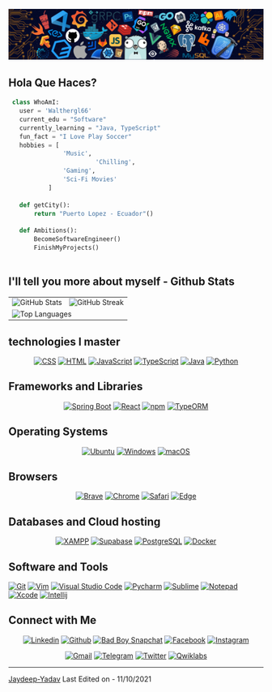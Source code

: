 
![Github Banner](https://github.com/Jaydeep-Yadav/Jaydeep-Yadav/blob/main/banner.png)

## Hola Que Haces?

 ```python
  class WhoAmI:
    user = 'Walthergl66'
	current_edu = "Software"
    currently_learning = "Java, TypeScript"
    fun_fact = "I Love Play Soccer"
	hobbies = [
				'Music',
                         'Chilling',
			 	'Gaming',
				'Sci-Fi Movies'
			]
	
	def getCity():
		return "Puerto Lopez - Ecuador"()
	
	def Ambitions():
		BecomeSoftwareEngineer()
		FinishMyProjects()
	
 ```

 
## I'll tell you more about myself - Github Stats
<table>
  <tr>
    <td>
      <img src="https://github-readme-stats.vercel.app/api?username=jaydeep-yadav&show_icons=true&count_private=true&theme=github_dark" alt="GitHub Stats">
    </td>
    <td>
      <img src="https://github-readme-streak-stats.herokuapp.com/?user=jaydeep-yadav&theme=blueberry_duo" alt="GitHub Streak">
    </td>
  </tr>
  <tr>
    <td colspan="2">
      <img src="https://github-readme-stats.vercel.app/api/top-langs/?username=jaydeep-yadav&layout=compact&theme=github_dark" alt="Top Languages">
    </td>
  </tr>
</table>

##                                              technologies I master

<div align="center">
  <a href="#"><img alt="CSS" src="https://img.shields.io/badge/CSS-%231572B6.svg?logo=css3&logoColor=white"></a>
  <a href="#"><img alt="HTML" src="https://img.shields.io/badge/HTML-%23E34F26.svg?logo=html5&logoColor=white"></a>
  <a href="#"><img alt="JavaScript" src="https://img.shields.io/badge/JavaScript-%23F7DF1E.svg?logo=javascript&logoColor=black"></a>
  <a href="#"><img alt="TypeScript" src="https://img.shields.io/badge/TypeScript-%23007ACC.svg?logo=typescript&logoColor=white"></a>
  <a href="#"><img alt="Java" src="https://img.shields.io/badge/Java-%23007396.svg?logo=java&logoColor=white"></a>
  <a href="#"><img alt="Python" src="https://img.shields.io/badge/Python-%2314354C.svg?logo=python&logoColor=white"></a>
</div>


## Frameworks and Libraries
<div align="center">
  <a href="#"><img alt="Spring Boot" src="https://img.shields.io/badge/Spring Boot-6DB33F?logo=springboot&logoColor=white"></a>
  <a href="#"><img alt="React" src="https://img.shields.io/badge/React-20232A?logo=react&logoColor=61DAFB"></a>
  <a href="#"><img alt="npm" src="https://img.shields.io/badge/npm-CB3837?logo=npm&logoColor=white"></a>
  <a href="#"><img alt="TypeORM" src="https://img.shields.io/badge/TypeORM-E7282D?logo=typeorm&logoColor=white"></a>
</div>

## Operating Systems
<div align="center">
  <a href="#"><img alt="Ubuntu" src="https://img.shields.io/badge/Ubuntu-E95420?logo=ubuntu&logoColor=white"></a>
  <a href="#"><img alt="Windows" src="https://img.shields.io/badge/Windows-0078D6?logo=windows&logoColor=white"></a>
  <a href="#"><img alt="macOS" src="https://img.shields.io/badge/macOS-000000?logo=apple&logoColor=white"></a>
</div>

## Browsers
<div align="center">
	<a href="#"><img alt="Brave" src="https://img.shields.io/badge/Brave-FB542B?logo=brave&logoColor=white"></a>
	<a href="#"><img alt="Chrome" src="https://img.shields.io/badge/Google_chrome-4285F4?logo=Google-Chrome&logoColor=white"></a>
	<a href="#"><img alt="Safari" src="https://img.shields.io/badge/Safari-FF1B2D?logo=Safari&logoColor=white"></a>
	<a href="#"><img alt="Edge" src="https://img.shields.io/badge/Microsoft_Edge-0078D7?logo=Microsoft-edge&logoColor=white"></a>
</div>

## Databases and Cloud hosting

<div align="center">
  <a href="#"><img alt="XAMPP" src="https://img.shields.io/badge/XAMPP-%23FB7A24.svg?logo=xampp&logoColor=white"></a>
  <a href="#"><img alt="Supabase" src="https://img.shields.io/badge/Supabase-3ECF8E?logo=supabase&logoColor=white"></a>
  <a href="#"><img alt="PostgreSQL" src="https://img.shields.io/badge/PostgreSQL-4169E1?logo=postgresql&logoColor=white"></a>
  <a href="#"><img alt="Docker" src="https://img.shields.io/badge/Docker-2496ED?logo=docker&logoColor=white"></a>
</div>


## Software and Tools
<p>
  <a href="#"><img alt="Git" src="https://img.shields.io/badge/Git%20-%23F05033.svg?logo=git&logoColor=white"></a>
	<a href="#"><img alt="Vim" src="https://img.shields.io/badge/VIM-%2311AB00.svg?logo=vim&logoColor=white"></a>
  <a href="#"><img alt="Visual Studio Code" src="https://img.shields.io/badge/Visual%20Studio%20Code-0078d7.svg?logo=visual-studio-code&logoColor=white"></a>
  <a href="#"><img alt="Pycharm" src="https://img.shields.io/badge/pycharm-143?logo=pycharm&logoColor=black&color=green&labelColor=green"></a>
	<a href="#"><img alt="Sublime" src="https://img.shields.io/badge/sublime_text-%23575757.svg?logo=sublime-text&logoColor=important"></a>
	<a href="#"><img alt="Notepad" src="https://img.shields.io/badge/Notepad++-90E59A.svg?logo=notepad%2B%2B&logoColor=black"></a>
	<a href="#"><img alt="Xcode" src="https://img.shields.io/badge/Xcode-007ACC?for-the-badge&logo=xcode&logoColor=white"></a>
	<a href="#"><img alt="Intellij" src="https://img.shields.io/badge/IntelliJ&nbsp;IDEA-000000.svg?logo=intellij-idea&logoColor=white"></a>
</p>

## Connect with Me


<p align="center">
  <a href="https://linkedin.com/in/jaydeepyadav"><img alt="Linkedin" title="Jaydeep Yadav Linkedin" src="https://img.shields.io/badge/LinkedIn-0077B5?style=for-the-badge&logo=linkedin&logoColor=white"></a>
  <a href="https://github.com/Jaydeep-Yadav"><img alt="Github" title="Jaydeep Yadav Github" src="https://img.shields.io/badge/GitHub-100000?style=for-the-badge&logo=github&logoColor=white"></a>
  <a href="https://www.snapchat.com/add/badboy5299"><img alt="Bad Boy Snapchat" title="Jaydeep Yadav SC" src="https://img.shields.io/badge/Snapchat-FFFC00?style=for-the-badge&logo=snapchat&logoColor=white"></a>
  <a href="https://facebook.com/killerboy.jy"><img alt="Facebook" title="Jaydeep Yadav FB" src="https://img.shields.io/badge/Facebook-1877F2?style=for-the-badge&logo=facebook&logoColor=white"></a>
  <a href="https://instagram.com/bad_boy_official2"><img alt="Instagram" title="Jaydeep Yadav Instagram" src="https://img.shields.io/badge/Instagram-E4405F?style=for-the-badge&logo=instagram&logoColor=white"></a>
 </p>
 <p align="center">
  <a href="mailto:yadavjay374@gmail.com"><img alt="Gmail" title="Jaydeep Yadav Gmail" src="https://img.shields.io/badge/Gmail-D14836?style=for-the-badge&logo=gmail&logoColor=white"></a>
  <a href="https://t.me/jaydeep91"><img alt="Telegram" title="Jaydeep Yadav Telegram" src="https://img.shields.io/badge/Telegram-2CA5E0?style=for-the-badge&logo=telegram&logoColor=white"></a> 
<a href="http://twitter.com/jaydeep__Yadav_"><img alt="Twitter" title="Jaydeep Yadav Twitter" src="https://img.shields.io/badge/Twitter-1DA1F2?style=for-the-badge&logo=twitter&logoColor=white"></a>
<a href="https://www.cloudskillsboost.google/public_profiles/7d84e454-3e99-4e55-95bf-5888926e1a5e"><img alt="Qwiklabs" title="Jaydeep Yadav Qwiklabs" src="https://img.shields.io/badge/Google_Cloud-4285F4?style=for-the-badge&logo=google-cloud&logoColor=white"></a>
</p>

------
[Jaydeep-Yadav](https://github.com/jaydeep-yadav)
Last Edited on - 11/10/2021
